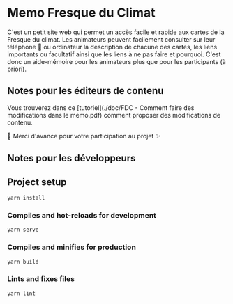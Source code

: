 # Memo Fresque du Climat

C'est un petit site web qui permet un accès facile et rapide aux cartes de la Fresque du climat.
Les animateurs peuvent facilement consulter sur leur téléphone :iphone: ou ordinateur  la description de chacune des cartes, les liens importants ou facultatif ainsi que les liens à ne pas faire et pourquoi. C'est donc un aide-mémoire pour les animateurs plus que pour les participants (à priori).

## Notes pour les éditeurs de contenu

Vous trouverez dans ce [tutoriel](./doc/FDC - Comment faire des modifications dans le memo.pdf) comment proposer des modifications de contenu.

:tada: Merci d'avance pour votre participation au projet :sparkles:

## Notes pour les développeurs

## Project setup
```
yarn install
```

### Compiles and hot-reloads for development
```
yarn serve
```

### Compiles and minifies for production
```
yarn build
```

### Lints and fixes files
```
yarn lint
```
